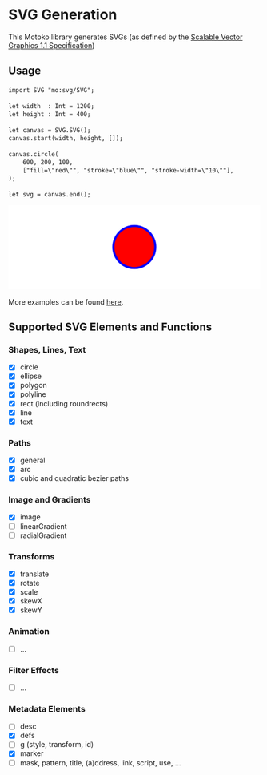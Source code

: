 # SVG Generation

This Motoko library generates SVGs (as defined by the [Scalable Vector Graphics 1.1 Specification](http://www.w3.org/TR/SVG11))

## Usage

```motoko
import SVG "mo:svg/SVG";

let width  : Int = 1200;
let height : Int = 400;

let canvas = SVG.SVG();
canvas.start(width, height, []);

canvas.circle(
    600, 200, 100,
    ["fill=\"red\"", "stroke=\"blue\"", "stroke-width=\"10\""],
);

let svg = canvas.end();
```

![circle01](./examples/basic_circle.svg)

More examples can be found [here](./EXAMPLES.md).

## Supported SVG Elements and Functions

### Shapes, Lines, Text

- [x] circle
- [x] ellipse
- [x] polygon
- [x] polyline
- [x] rect (including roundrects)
- [x] line
- [x] text

### Paths

- [x] general
- [x] arc
- [x] cubic and quadratic bezier paths

### Image and Gradients

- [x] image
- [ ] linearGradient
- [ ] radialGradient

### Transforms

- [x] translate
- [x] rotate
- [x] scale
- [x] skewX
- [x] skewY

### Animation

- [ ] ...

### Filter Effects

- [ ] ...

### Metadata Elements

- [ ] desc
- [x] defs
- [ ] g (style, transform, id)
- [x] marker
- [ ] mask, pattern, title, (a)ddress, link, script, use, ...
